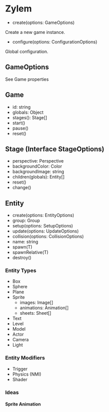 # Zylem

- create(options: GameOptions)

Create a new game instance.

- configure(options: ConfigurationOptions)

Global configuration.

## GameOptions

See Game properties

## Game

- id: string
- globals: Object
- stages(): Stage[]
- start()
- pause()
- reset()

## Stage (Interface StageOptions)

- perspective: Perspective
- backgroundColor: Color
- backgroundImage: string
- children(globals): Entity[]
- reset()
- change()

## Entity

- create(options: EntityOptions)
- group: Group
- setup(options: SetupOptions)
- update(options: UpdateOptions)
- collision(options: CollisionOptions)
- name: string
- spawn(T)
- spawnRelative(T)
- destroy()

### Entity Types

- Box
- Sphere
- Plane
- Sprite
  - images: Image[]
  - animations: Animation[]
  - sheets: Sheet[]
- Text
- Level
- Model
- Actor
- Camera
- Light

### Entity Modifiers

- Trigger
- Physics (NMI)
- Shader

### Ideas

#### Sprite Animation
